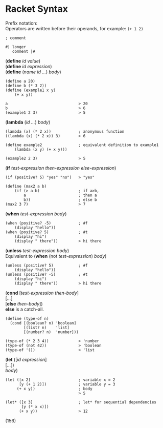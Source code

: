 # Racket Syntax

Prefix notation:  
Operators are written before their operands, for example: `(+ 1 2)`


```
; comment

#| longer
   comment |#
```
(**define**  _id  value_)  
(**define**  _id  expression_)  
(**define**  (_name  id  ..._)  _body_)
```
(define a 20)
(define b (* 3 2))
(define (example1 x y)
    (+ x y))

a                               > 20             
b                               > 6             
(example1 2 3)                  > 5
```
(**lambda**  (_id  ..._)  _body_)
```
(lambda (x) (* 2 x))            ; anonymous function
((lambda (x) (* 2 x)) 3)        > 6   

(define example2                ; equivalent definition to example1
    (lambda (x y) (+ x y)))

(example2 2 3)                  > 5
``` 
(**if**  _test-expression  then-expression  else-expression_)  
```
(if (positive? 5) "yes" "no")   > "yes" 

(define (max2 a b)
    (if (> a b)                 ; if a>b,
        a                       ; then a
        b))                     ; else b
(max2 3 7)                      > 7
```
(**when**  _test-expression  body_)
```
(when (positive? -5)            ; #f
    (display "hello"))
(when (positive? 5)             ; #t
    (display "hi")
    (display " there"))         > hi there
```
(**unless**  _test-expression  body_)  
Equivalent to (**when**  (not  _test-expression_)  _body_)
```
(unless (positive? 5)           ; #f
    (display "hello"))
(unless (positive? -5)          ; #t
    (display "hi")
    (display " there"))         > hi there
```
(**cond**  [_test-expression  then-body_]  
           [_..._]  
           [**else**  _then-body_])             
**else** is a catch-all.
```
(define (type-of n)
  (cond [(boolean? n) 'boolean]
        [(list? n)    'list]
        [(number? n)  'number]))

(type-of (* 2 3 4))             > 'number
(type-of (not 42))              > 'boolean
(type-of '())                   > 'list
```
(**let**  ([_id  expression_]  
           [_..._])  
           _body_)
```
(let ([x 2]                     ; variable x = 2
      [y (+ 1 2)])              ; variable y = 3
     (+ x y))                   ; body
                                > 5

(let* ([x 3]                    ; let* for sequential dependencies
       [y (* x x)])
      (+ x y))                  > 12
```



(156)
